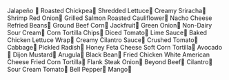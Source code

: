 Jalapeño 🌱
Roasted Chickpea🌱
Shredded Lettuce🌱
Creamy Sriracha🌱
Shrimp
Red Onion🌱
Grilled Salmon
Roasted Cauliflower🌱
Nacho Cheese
Refried Beans🌱
Ground Beef
Corn🌱
Jackfruit🌱
Green Onion🌱
Non-Dairy Sour Cream🌱
Corn Tortilla Chips🌱
Diced Tomato🌱
Lime Sauce🌱
Baked Chicken
Lettuce Wrap🌱
Creamy Cilantro Sauce🌱
Crushed Tomato🌱
Cabbage🌱
Pickled Radish🌱
Honey
Feta Cheese
Soft Corn Tortilla🌱
Avocado🌱
Dijon Mustard🌱
Arugula🌱
Black Bean🌱
Fried Chicken
White American Cheese
Fried Corn Tortilla🌱
Flank Steak
Onion🌱
Beyond Beef🌱
Cilantro🌱
Sour Cream
Tomato🌱
Bell Pepper🌱
Mango🌱